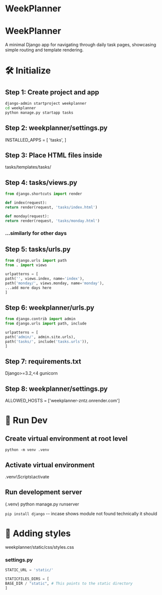 # WeekPlanner

# WeekPlanner

A minimal Django app for navigating through daily task pages, showcasing simple routing and template rendering.

# 🛠️ Initialize

## Step 1: Create project and app

```bash
django-admin startproject weekplanner
cd weekplanner
python manage.py startapp tasks 
```

## Step 2: weekplanner/settings.py

INSTALLED_APPS = [
'tasks',
]

## Step 3: Place HTML files inside

tasks/templates/tasks/

## Step 4: tasks/views.py

```python
from django.shortcuts import render

def index(request):
return render(request, 'tasks/index.html')

def monday(request):
return render(request, 'tasks/monday.html')
```

### ...similarly for other days

## Step 5: tasks/urls.py

```python
from django.urls import path
from . import views

urlpatterns = [
path('', views.index, name='index'),
path('monday/', views.monday, name='monday'),
...add more days here
]
```
## Step 6: weekplanner/urls.py

```python
from django.contrib import admin
from django.urls import path, include

urlpatterns = [
path('admin/', admin.site.urls),
path('tasks/', include('tasks.urls')),
]
```
## Step 7: requirements.txt

Django>=3.2,<4
gunicorn

## Step 8: weekplanner/settings.py

ALLOWED_HOSTS = ['weekplanner-zntz.onrender.com']

# 🚀 Run Dev

## Create virtual environment at root level

```python -m venv .venv```

## Activate virtual environment

.venv\Scripts\activate

## Run development server

(.venv) python manage.py runserver

```pip install django``` -- incase shows module not found
technically it should

# 👀 Adding styles

weekplanner/static/css/styles.css

### settings.py

```python
STATIC_URL = 'static/'

STATICFILES_DIRS = [
BASE_DIR / "static", # This points to the static directory
]
```

